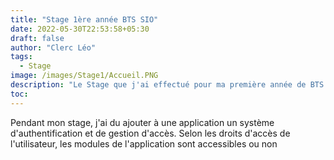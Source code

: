 ```yaml
---
title: "Stage 1ère année BTS SIO"
date: 2022-05-30T22:53:58+05:30
draft: false
author: "Clerc Léo"
tags:
  - Stage
image: /images/Stage1/Accueil.PNG
description: "Le Stage que j'ai effectué pour ma première année de BTS SIO"
toc: 
---
```


Pendant mon stage, j'ai du ajouter à une application un système d'authentification et de gestion d'accès.
Selon les droits d'accès de l'utilisateur, les modules de l'application sont accessibles ou non
